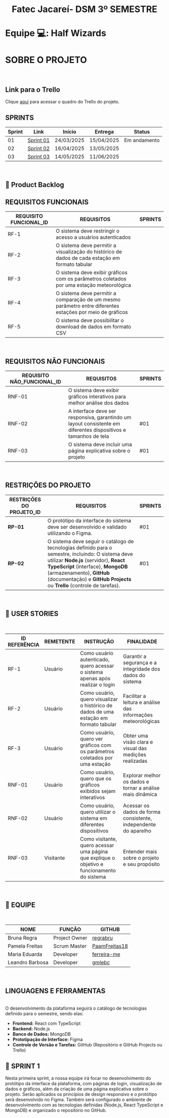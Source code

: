 
<h1 align="center">Fatec Jacareí- DSM 3º SEMESTRE</h1>

# <p>Equipe 💻:  Half Wizards </p>

# SOBRE O PROJETO

<br>
 </p>

## Link para o Trello

Clique [aqui](https://trello.com/b/dLc4CbiK/backlog-list-half-wizards) para acessar o quadro do Trello do projeto.
<br>

## SPRINTS

| Sprint | Link        | Início      | Entrega     | Status |
|--------|-------------|-------------|-------------|--------|
| 01     | [Sprint 01](#sprint-1) | 24/03/2025 | 15/04/2025 |Em andamento   |
| 02     | [Sprint 02](#sprint-2) | 16/04/2025 | 13/05/2025 |    |
| 03     | [Sprint 03](#sprint-3) | 14/05/2025 | 11/06/2025 |    |

<br>


## :page_with_curl: Product Backlog

## REQUISITOS FUNCIONAIS

| REQUISITO FUNCIONAL_ID | REQUISITOS                                                                                                | SPRINTS |
|------------------------|-----------------------------------------------------------------------------------------------------------|---------|
|RF-1                    |O sistema deve restringir o acesso a usuários autenticados                                                 |         |
|RF-2                    |O sistema deve permitir a visualização do histórico de dados de cada estação em formato tabular            |         |
|RF-3                    |O sistema deve exibir gráficos com os parâmetros coletados por uma estação meteorológica                   |         |
|RF-4                    |O sistema deve permitir a comparação de um mesmo parâmetro entre diferentes estações por meio de gráficos  |         |
|RF-5                    |O sistema deve possibilitar o download de dados em formato CSV                                             |         |
<br>

## REQUISITOS NÃO FUNCIONAIS

| REQUISITO NÃO_FUNCIONAL_ID | REQUISITOS                                                                                          | SPRINTS |
|----------------------------|-----------------------------------------------------------------------------------------------------|---------|
|RNF-01                       |O sistema deve exibir gráficos interativos para melhor análise dos dados                             |         |
|RNF-02                       |A interface deve ser responsiva, garantindo um layout consistente em diferentes dispositivos e tamanhos de tela| #01        |
|RNF-03                       |O sistema deve incluir uma página explicativa sobre o projeto                                        |#01        |
<br>

## RESTRIÇÕES DO PROJETO

| **RESTRIÇÕES DO PROJETO_ID** | **REQUISITOS**                                                                                                                                  | **SPRINTS** |
|-----------------------------|------------------------------------------------------------------------------------------------------------------------------------------------|-------------|
| **RP-01** | O protótipo da interface do sistema deve ser desenvolvido e validado utilizando o Figma. | #01          |
| **RP-02** | O sistema deve seguir o catálogo de tecnologias definido para o semestre, incluindo: O sistema deve utilizar **Node.js** (servidor), **React TypeScript** (interface), **MongoDB** (armazenamento), **GitHub** (documentação) e **GitHub Projects** ou **Trello** (controle de tarefas). | #01         |


<br>

## :page_with_curl: USER STORIES

<br>

| ID REFERÊNCIA | REMETENTE | INSTRUÇÃO | FINALIDADE | 
|---------------|-----------|-----------|-------------|
| RF-1         | Usuário   | Como usuário autenticado, quero acessar o sistema apenas após realizar o login | Garantir a segurança e a integridade dos dados do sistema | 
| RF-2         | Usuário   | Como usuário, quero visualizar o histórico de dados de uma estação em formato tabular | Facilitar a leitura e análise das informações meteorológicas | 
| RF-3         | Usuário   | Como usuário, quero ver gráficos com os parâmetros coletados por uma estação | Obter uma visão clara e visual das medições realizadas | 
| RNF-01       | Usuário   | Como usuário, quero que os gráficos exibidos sejam interativos | Explorar melhor os dados e tornar a análise mais dinâmica | 
| RNF-02       | Usuário   | Como usuário, quero utilizar o sistema em diferentes dispositivos | Acessar os dados de forma consistente, independente do aparelho |
| RNF-03       | Visitante | Como visitante, quero acessar uma página que explique o objetivo e funcionamento do sistema | Entender mais sobre o projeto e seu propósito | 

<br>


## :page_with_curl: EQUIPE

<br>

| NOME               | FUNÇÃO        | GITHUB                               |
|--------------------|---------------|--------------------------------------|
| Bruna Regra        | Project Owner | [regrabru](https://github.com/regrabru)  |
| Pamela Freitas     | Scrum Master  | [PaamFreitas18](https://github.com/PaamFreitas18)   |
| Maria Eduarda      | Developer     | [ferreira-me](https://github.com/ferreira-me) |
| Leandro Barbosa    | Developer     | [gmlebc](https://github.com/gmlebc)|

<br>

## LINGUAGENS E FERRAMENTAS
<br>
O desenvolvimento da plataforma seguirá o catálogo de tecnologias definido para o semestre, sendo elas:

- **Frontend:** React com TypeScript  
- **Backend:** Node.js  
- **Banco de Dados:** MongoDB  
- **Prototipação de Interface:** Figma  
- **Controle de Versão e Tarefas:** GitHub (Repositório e GitHub Projects ou Trello)


<span id="sprint-1">

## :page_with_curl: SPRINT 1 

Nesta primeira sprint, a nossa equipe irá focar no desenvolvimento do protótipo da interface da plataforma, com páginas de login, visualização de dados e gráficos, além da criação de uma página explicativa sobre o projeto. Serão aplicados os princípios de design responsivo e o protótipo será desenvolvido no Figma. Também será configurado o ambiente de desenvolvimento com as tecnologias definidas (Node.js, React TypeScript e MongoDB) e organizado o repositório no GitHub.
